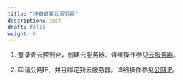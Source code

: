 ```yaml
---
title: "准备备案云服务器"
description: test
draft: false
weight: 6
---
```




1. 登录青云控制台，创建云服务器。详细操作参见[云服务器](/compute/vm/intro/instance/)。

2. 申请公网IP，并且绑定到云服务器。详细操作参见[公网IP](/network/eip/intro/introduction/)。